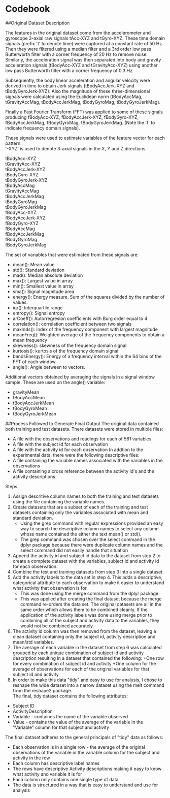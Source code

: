 # Codebook

##Original Dataset Description

The features in the original dataset come from the accelerometer and gyroscope 3-axial raw signals tAcc-XYZ and tGyro-XYZ. These time domain signals (prefix 't' to denote time) were captured at a constant rate of 50 Hz. Then they were filtered using a median filter and a 3rd order low pass Butterworth filter with a corner frequency of 20 Hz to remove noise. Similarly, the acceleration signal was then separated into body and gravity acceleration signals (tBodyAcc-XYZ and tGravityAcc-XYZ) using another low pass Butterworth filter with a corner frequency of 0.3 Hz. 

Subsequently, the body linear acceleration and angular velocity were derived in time to obtain Jerk signals (tBodyAccJerk-XYZ and tBodyGyroJerk-XYZ). Also the magnitude of these three-dimensional signals were calculated using the Euclidean norm (tBodyAccMag, tGravityAccMag, tBodyAccJerkMag, tBodyGyroMag, tBodyGyroJerkMag). 

Finally a Fast Fourier Transform (FFT) was applied to some of these signals producing fBodyAcc-XYZ, fBodyAccJerk-XYZ, fBodyGyro-XYZ, fBodyAccJerkMag, fBodyGyroMag, fBodyGyroJerkMag. (Note the 'f' to indicate frequency domain signals). 

These signals were used to estimate variables of the feature vector for each pattern:  
'-XYZ' is used to denote 3-axial signals in the X, Y and Z directions.

tBodyAcc-XYZ  
tGravityAcc-XYZ  
tBodyAccJerk-XYZ  
tBodyGyro-XYZ  
tBodyGyroJerk-XYZ  
tBodyAccMag  
tGravityAccMag  
tBodyAccJerkMag  
tBodyGyroMag  
tBodyGyroJerkMag  
fBodyAcc-XYZ  
fBodyAccJerk-XYZ  
fBodyGyro-XYZ  
fBodyAccMag  
fBodyAccJerkMag  
fBodyGyroMag  
fBodyGyroJerkMag  

The set of variables that were estimated from these signals are: 
*  mean(): Mean value
*  std(): Standard deviation
*  mad(): Median absolute deviation 
*  max(): Largest value in array
*  min(): Smallest value in array
*  sma(): Signal magnitude area
*  energy(): Energy measure. Sum of the squares divided by the number of values. 
*  iqr(): Interquartile range 
*  entropy(): Signal entropy
*  arCoeff(): Autorregresion coefficients with Burg order equal to 4
*  correlation(): correlation coefficient between two signals
*  maxInds(): index of the frequency component with largest magnitude
*  meanFreq(): Weighted average of the frequency components to obtain a mean frequency
*  skewness(): skewness of the frequency domain signal 
*  kurtosis(): kurtosis of the frequency domain signal 
*  bandsEnergy(): Energy of a frequency interval within the 64 bins of the FFT of each window.
*  angle(): Angle between to vectors.

Additional vectors obtained by averaging the signals in a signal window sample. These are used on the angle() variable:
*  gravityMean
*  tBodyAccMean
*  tBodyAccJerkMean
*  tBodyGyroMean
*  tBodyGyroJerkMean

##Process Followed to Generate Final Output
The original data contained both training and test datasets.  There datasets were stored in multiple files:
*  A file with the observations and readings for each of 561 variables
*  A file with the subject id for each observation 
*  A file with the activity id for each observation
In addtion to the experimental data, there were the following descriptive files:
*  A file containing the variable names associated with the variables in the observations
*  A file containing a cross reference between the activity id's and the activity descriptions

Steps  

1. Assign descritive column names to both the training and test datasets using the file containing the variable names.
2. Create datasets that are a subset of each of the training and test datasets containing only the variables associated with mean and standard deviation.
	+ Using the grep command with regular expressions provided an easy way to search the descriptive column names to select any column whose name contained the either the text mean() or std().
	+ The grep command was chosen over the select command in the dplyr package because there were duplicate column names and the select command did not easily handle that situation
3. Append the activity id and subject id data to the dataset from step 2 to create a complete dataset with the variables, subject id and activity id for each observation.
4. Combine the test and training datasets from step 3 into a single dataset.
5. Add the activity labels to the data set in step 4.  This adds a descriptive, categorical attribute to each observation to make it easier to understand what activity that observation is for.
	+ This was done using the merge command from the dplyr package.
	+ This was applied after creating the final dataset because the merge command re-orders the data set.  The original datasets are all in the same order which allows them to be combined cleanly.  If the application of the activity labels was done using merge prior to combining all of the subject and activity data to the variables, they would not be combined accurately.
6. The activity id column was then removed from the dataset, leaving a clean dataset containing only the subject id, activity description and mean/std variables.
7. The average of each variable in the dataset from step 6 was calculated grouped by each unique combination of subject id and activity description resulting in a dataset that contained the following:
	+One row for every combination of subject id and activity
	+One column for the average of observations for each of the original variables for that subject id and activity
8. In order to make this data "tidy" and easy to use for analysis, I chose to reshape the wide dataset into a narrow dataset using the melt command from the reshape2 package.   
The final, tidy dataset contains the following attributes:
*  Subject ID
*  ActivityDescription
*  Variable - containes the name of the variable observed
*  Value - contains the value of the average of the variable in the "Variable" column for that subject and activity

The final dataset adheres to the general principals of "tidy" data as follows:
*  Each observation is in a single row - the average of the original observations of the variable in the variable column for the subject and activity in the row  
*  Each column has descriptive label names
*  The rows have descriptive Activity descriptions making it easy to know what activity and variable it is for
*  Each column only contains one single type of data
*  The data is structured in a way that is easy to understand and use for analysis
